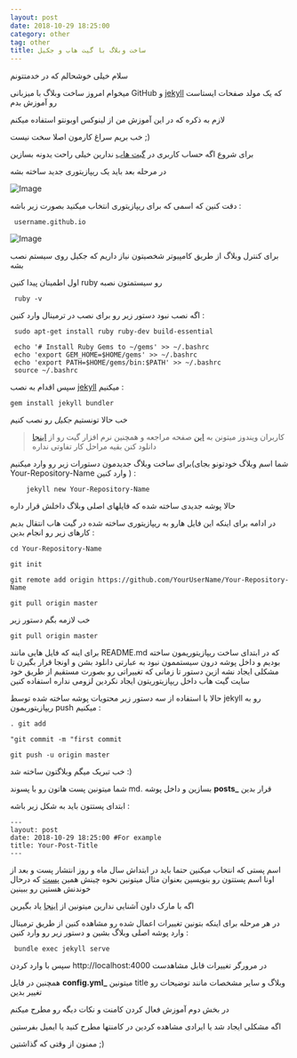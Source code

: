 ```yaml
---
layout: post
date: 2018-10-29 18:25:00
category: other
tag: other
title: ساخت وبلاگ با گیت هاب و جکیل
---
```

سلام خیلی خوشحالم که در خدمتتونم 

میخوام امروز ساخت وبلاگ با میزبانی GitHub و [jekyll](https://jekyllrb.com) که یک مولد صفحات ایستاست رو آموزش بدم

لازم به ذکره که در این آموزش من از لینوکس اوبونتو استفاده میکنم

خب بریم سراغ کارمون اصلا سخت نیست ;)

 برای شروع اگه حساب کاربری در [گیت هاب](https://github.com/join) ندارین خیلی راحت یدونه بسازین

 در مرحله بعد باید یک ریپازیتوری جدید ساخته بشه

![Image](http://xup.ir/images/19672104475964310783.jpg) 

دقت کنین که اسمی که برای ریپازیتوری انتخاب میکنید بصورت زیر باشه :

	 username.github.io


![Image](http://xup.ir/images/08656051274779669956.jpg) 

 برای کنترل وبلاگ از طریق کامپیوتر شخصیتون نیاز داریم که جکیل روی سیستم نصب بشه

اول اطمینان پیدا کنین ruby رو سیستمتون نصبه

	 ruby -v

 اگه نصب نبود دستور زیر رو برای نصب در ترمینال وارد کنین :

	 sudo apt-get install ruby ruby-dev build-essential

	 echo '# Install Ruby Gems to ~/gems' >> ~/.bashrc
	 echo 'export GEM_HOME=$HOME/gems' >> ~/.bashrc 
	 echo 'export PATH=$HOME/gems/bin:$PATH' >> ~/.bashrc 
	 source ~/.bashrc

سپس اقدام به نصب [jekyll]( https://jekyllrb.com/docs/installation/ ) میکنیم :

	gem install jekyll bundler

خب حالا تونستیم *جکیل* رو نصب کنیم 


> کاربران ویندوز میتونن به [این](https://jekyllrb.com/docs/installation/windows/) صفحه مراجعه و همچنین نرم افزار گیت رو از [اینجا](https://git-scm.com/downloads) دانلود کنن بقیه مراحل کار تفاوتی نداره


 برای ساخت وبلاگ جدیدمون دستورات زیر رو وارد میکنیم(شما اسم وبلاگ خودتونو بجای Your-Repository-Name وارد کنین ) :

		jekyll new Your-Repository-Name

حالا پوشه جدیدی ساخته شده که فایلهای اصلی وبلاگ داخلش قرار داره

 در ادامه برای اینکه این فایل هارو به ریپازیتوری ساخته شده در گیت هاب انتقال بدیم کارهای زیر رو انجام بدین :

	cd Your-Repository-Name

	git init

	git remote add origin https://github.com/YourUserName/Your-Repository-Name

	git pull origin master


خب لازمه بگم دستور زیر 

	git pull origin master
	
		
برای اینه که فایل هایی مانند README.md که در ابتدای ساخت ریپازیتوریمون ساخته بودیم و داخل پوشه درون سیستممون نبود به عبارتی دانلود بشن و اونجا قرار بگیرن تا مشکلی ایجاد نشه
ازین دستور تا زمانی که تغییراتی رو بصورت مستقیم از طریق خود سایت گیت هاب  داخل ریپازیتوریتون ایجاد نکردین لزومی نداره استفاده کنین

حالا با استفاده از سه دستور زیر محتویات پوشه ساخته شده توسط jekyll رو به ریپازیتوریمون push میکنیم :

	. git add

	"git commit -m "first commit

	git push -u origin master

خب تبریک میگم وبلاگتون ساخته شد :)

شما میتونین پست هاتون رو با پسوند md. بسازین و داخل پوشه **posts_** قرار بدین

ابتدای پستتون باید به شکل زیر باشه :

	---
	layout: post
	date: 2018-10-29 18:25:00 #For example
	title: Your-Post-Title
	---

اسم پستی که انتخاب میکنین حتما باید در ابتداش سال ماه و روز انتشار پست و بعد از اونا اسم پستتون رو بنویسین
بعنوان مثال میتونین نحوه چینش همین [پست](https://github.com/BiEffect/bieffect.github.io/blob/master/_posts/2018-10-29-build-blog-jekyll-github-pages.md) که درحال خوندنش هستین رو ببینین

اگه با مارک داون آشنایی ندارین میتونین از [اینجا]( https://virgool.io/@kiavash/markmoredown-iv2wl1gxicmu ) یاد بگیرین

در هر مرحله برای اینکه بتونین تغییرات اعمال شده رو مشاهده کنین از طریق ترمینال وارد پوشه اصلی وبلاگ بشین و دستور زیر رو وارد کنین :

	 bundle exec jekyll serve
	 
سپس با وارد کردن http://localhost:4000 در مرورگر تغییرات قابل مشاهدست

همچنین در فایل **config.yml_** میتونین title وبلاگ و سایر مشخصات مانند توضیحات رو تغییر بدین

در بخش دوم آموزش فعال کردن کامنت و نکات دیگه رو مطرح میکنم 

اگه مشکلی ایجاد شد یا ایرادی مشاهده کردین در کامنتها مطرح کنید یا ایمیل بفرستین

ممنون از وقتی که گذاشتین ;)
